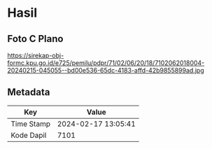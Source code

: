 # Hasil

## Foto C Plano

https://sirekap-obj-formc.kpu.go.id/e725/pemilu/pdpr/71/02/06/20/18/7102062018004-20240215-045055--bd00e536-65dc-4183-affd-42b9855899ad.jpg


## Metadata

| Key        | Value               |
| ---------- | ------------------- |
| Time Stamp | 2024-02-17 13:05:41 |
| Kode Dapil | 7101                |



